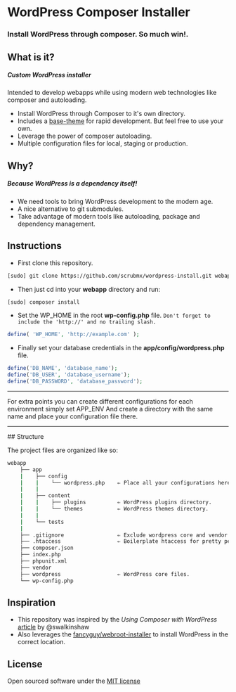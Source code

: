 # WordPress Composer Installer

### Install WordPress through composer. So much win!.

## What is it?

##### Custom WordPress installer
Intended to develop webapps while using modern web technologies like composer and autoloading.

* Install WordPress through Composer to it's own directory.
* Includes a [base-theme](https://github.com/scrubmx/wordpress-install/tree/master/app/content/themes/base-theme) for rapid development. But feel free to use your own.
* Leverage the power of composer autoloading.
* Multiple configuration files for local, staging or production.

## Why?

##### Because WordPress is a dependency itself!

* We need tools to bring WordPress development to the modern age.
* A nice alternative to git submodules.
* Take advantage of modern tools like autoloading, package and dependency management.

## Instructions

* First clone this repository.

```bash
[sudo] git clone https://github.com/scrubmx/wordpress-install.git webapp
```

* Then just  cd into your **webapp** directory and run:

```bash
[sudo] composer install
```

* Set the WP_HOME in the root **wp-config.php** file.
`Don't forget to include the 'http://' and no trailing slash.`

```php
define( 'WP_HOME', 'http://example.com' );
```


* Finally set your database credentials in the **app/config/wordpress.php** file.

```php
define('DB_NAME', 'database_name');
define('DB_USER', 'database_username');
define('DB_PASSWORD', 'database_password');
```

<hr>For extra points you can create different configurations for each environment simply set APP_ENV
And create a directory with the same name and place your configuration file there.<hr>
## Structure

The project files are organized like so:

```bash
webapp
    ├── app
    |    ├── config
    |    |    └── wordpress.php    ⇐ Place all your configurations here.
    |    |
    |    ├── content
    |    |    ├── plugins          ⇐ WordPress plugins directory.
    |    |    └── themes           ⇐ WordPress themes directory.
    |    |
    |    └── tests
    |
    ├── .gitignore                 ⇐ Exclude wordpress core and vendor directories.
    ├── .htaccess                  ⇐ Boilerplate htaccess for pretty permalinks.
    ├── composer.json
    ├── index.php
    ├── phpunit.xml
    ├── vendor
    ├── wordpress                  ⇐ WordPress core files.
    └── wp-config.php

```


## Inspiration

* This repository was inspired by the <em>Using Composer with WordPress</em> [article](http://roots.io/using-composer-with-wordpress/) by @swalkinshaw
* Also leverages the [fancyguy/webroot-installer](https://github.com/fancyguy/webroot-installer) to install WordPress in the correct location.


## License

Open sourced software under the [MIT license](http://opensource.org/licenses/MIT)


